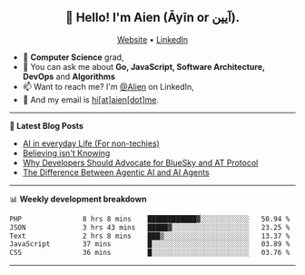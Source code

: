 <h2 align="center">👋 Hello! I'm Aien (Āyīn or آیین).</h2>
<p align="center">
  <a href="https://www.aien.me">Website</a> •
  <a href="https://www.linkedin.com/in/aiensaidi/">LinkedIn</a>
</p>


- 🌱 **Computer Science** grad,
- 💬 You can ask me about **Go, JavaScript, Software Architecture, DevOps** and **Algorithms**
- 📫 Want to reach me? I'm [@Alien](https://www.linkedin.com/in/aiensaidi/) on LinkedIn,
- 📧 And my email is [hi[at]aien[dot]me](mailto:hi@aien.me).

-------

**📝 Latest Blog Posts**

<!-- BLOG-POST-LIST:START -->
- [AI in everyday Life (For non-techies)](https://aien.me/ai-in-everyday-life-for-non-techies/)
- [Believing isn't Knowing](https://aien.me/believing-isnt-knowing/)
- [Why Developers Should Advocate for BlueSky and AT Protocol](https://aien.me/why-developers-should-advocate-for-bluesky-and-at-protocol/)
- [The Difference Between Agentic AI and AI Agents](https://aien.me/the-difference-between-agentic-ai-and-ai-agents/)
<!-- BLOG-POST-LIST:END -->

-------

📊 **Weekly development breakdown**
<!--START_SECTION:waka-->

```txt
PHP               8 hrs 8 mins    ████████████▓░░░░░░░░░░░░   50.94 %
JSON              3 hrs 43 mins   █████▓░░░░░░░░░░░░░░░░░░░   23.25 %
Text              2 hrs 8 mins    ███▒░░░░░░░░░░░░░░░░░░░░░   13.37 %
JavaScript        37 mins         █░░░░░░░░░░░░░░░░░░░░░░░░   03.89 %
CSS               36 mins         █░░░░░░░░░░░░░░░░░░░░░░░░   03.76 %
```

<!--END_SECTION:waka-->

-------
